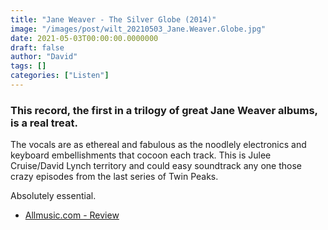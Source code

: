 ```yaml
---
title: "Jane Weaver - The Silver Globe (2014)"
image: "/images/post/wilt_20210503_Jane.Weaver.Globe.jpg"
date: 2021-05-03T00:00:00.0000000
draft: false
author: "David"
tags: []
categories: ["Listen"]
---
```

### This record, the first in a trilogy of great Jane Weaver albums, is a real treat.

 The vocals are as ethereal and fabulous as the noodlely electronics and keyboard embellishments that cocoon each track. This is Julee Cruise/David Lynch territory and could easy soundtrack any one those crazy episodes from the last series of Twin Peaks.

 Absolutely essential.

-  [Allmusic.com - Review](https://www.allmusic.com/album/the-silver-globe-mw0002710134)